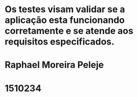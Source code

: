# Os testes visam validar se a aplicação esta funcionando corretamente e se atende aos requisitos especificados.

# Raphael Moreira Peleje
# 1510234
